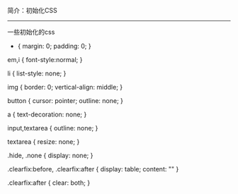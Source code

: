 简介：初始化CSS



****************************************************************************************** 
一些初始化的css

* {
    margin: 0;
    padding: 0;
}

em,i {
font-style:normal;
}

li {
    list-style: none;
}

img {
border: 0;
vertical-align: middle;
}

button {
cursor: pointer;
 	outline: none;
}

a {
    text-decoration: none;
}

input,textarea {
    outline: none;
}

textarea {
    resize: none;
}

.hide,
.none {
     display: none;
}

.clearfix:before,
.clearfix:after {
    display: table;
    content: ""
}

.clearfix:after {
    clear: both;
}

